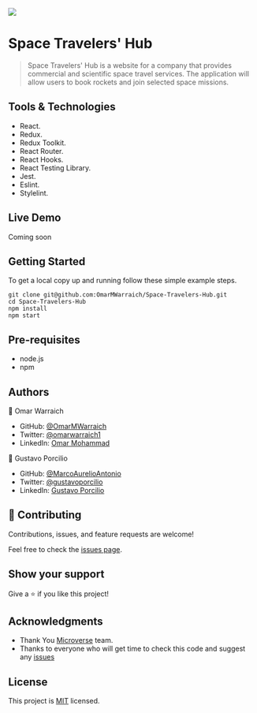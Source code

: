 ![](https://img.shields.io/badge/Microverse-blueviolet)

# Space Travelers' Hub

> Space Travelers' Hub is a website for a company that provides commercial and scientific space travel services. The application will allow users to book rockets and join selected space missions.

## Tools & Technologies

- React.
- Redux.
- Redux Toolkit.
- React Router.
- React Hooks.
- React Testing Library.
- Jest.
- Eslint.
- Stylelint.

## Live Demo 

Coming soon

## Getting Started

To get a local copy up and running follow these simple example steps.

```
git clone git@github.com:OmarMWarraich/Space-Travelers-Hub.git
cd Space-Travelers-Hub
npm install
npm start
```

## Pre-requisites

- node.js
- npm

## Authors

👤 Omar Warraich

- GitHub: [@OmarMWarraich](https://github.com/OmarMWarraich)
- Twitter: [@omarwarraich1](https://twitter.com/@omarwarraich1)
- LinkedIn: [Omar Mohammad](https://www.linkedin.com/in/omar-mohammad-a9902847/)

👤 Gustavo Porcilio

- GitHub: [@MarcoAurelioAntonio](https://github.com/MarcoAurelioAntonio)
- Twitter: [@gustavoporcilio](https://twitter.com/gustavoporcilio)
- LinkedIn: [Gustavo Porcilio](https://www.linkedin.com/in/gustavo-porcilio-4496a223a/)


## 🤝 Contributing

Contributions, issues, and feature requests are welcome!

Feel free to check the [issues page](../../issues/).

## Show your support

Give a ⭐️ if you like this project!

## Acknowledgments

- Thank You [Microverse](www.microverse.org) team.
- Thanks to everyone who will get time to check this code and suggest any [issues](https://github.com/OmarMWarraich/Space-Travelers-Hub/issues)

## License

This project is [MIT](./MIT.md) licensed.